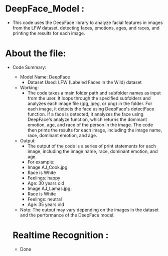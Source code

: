 # DeepFace_Model :
- This code uses the DeepFace library to analyze facial features in images from the LFW dataset, detecting faces, emotions, ages, and races, and printing the results for each image.
# About the file:
- Code Summary:

  - Model Name: DeepFace
      - Dataset Used: LFW (Labeled Faces in the Wild) dataset
  - Working:
      - The code takes a main folder path and subfolder names as input from the user.
      It loops through the specified subfolders and analyzes each image file (jpg, jpeg, or png) in the folder.
      For each image, it detects the face using DeepFace's detectFace function.
      If a face is detected, it analyzes the face using DeepFace's analyze function, which returns the dominant emotion, age, and race of the person in the image.
      The code then prints the results for each image, including the image name, race, dominant emotion, and age.
  - Output:
      - The output of the code is a series of print statements for each image, including the image name, race, dominant emotion, and age.
      - For example:
      - Image AJ_Cook.jpg:
      - Race is White
      - Feelings: happy
      - Age: 30 years old
      - Image AJ_Lamas.jpg:
      - Race is White
      - Feelings: neutral
      - Age: 35 years old
  - Note: The output may vary depending on the images in the dataset and the performance of the DeepFace model.
  # Realtime Recognition :
  - Done
